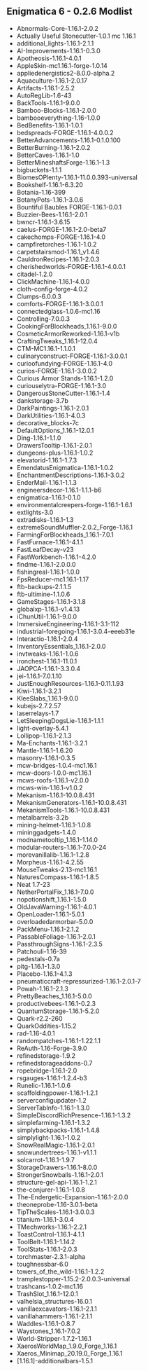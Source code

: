 ## Enigmatica 6 - 0.2.6 Modlist
- Abnormals-Core-1.16.1-2.0.2
- Actually Useful Stonecutter-1.0.1 mc 1.16.1
- additional_lights-1.16.1-2.1.1
- AI-Improvements-1.16.1-0.3.0
- Apotheosis-1.16.1-4.0.1
- AppleSkin-mc1.16.1-forge-1.0.14
- appliedenergistics2-8.0.0-alpha.2
- Aquaculture-1.16.1-2.0.17
- Artifacts-1.16.1-2.5.2
- AutoRegLib-1.6-43
- BackTools-1.16.1-9.0.0
- Bamboo-Blocks-1.16.1-2.0.0
- bambooeverything-1.16-1.0.0
- BedBenefits-1.16.1-1.0.1
- bedspreads-FORGE-1.16.1-4.0.0.2
- BetterAdvancements-1.16.1-0.1.0.100
- BetterBurning-1.16.1-2.0.2
- BetterCaves-1.16.1-1.0
- BetterMineshaftsForge-1.16.1-1.3
- bigbuckets-1.1.1
- BiomesOPlenty-1.16.1-11.0.0.393-universal
- Bookshelf-1.16.1-6.3.20
- Botania-1.16-399
- BotanyPots-1.16.1-3.0.6
- Bountiful Baubles FORGE-1.16.1-0.0.1
- Buzzier-Bees-1.16.1-2.0.1
- bwncr-1.16.1-3.6.15
- caelus-FORGE-1.16.1-2.0-beta7
- cakechomps-FORGE-1.16.1-4.0
- campfiretorches-1.16.1-1.0.2
- carpetstairsmod-1.16.1_v1.4.6
- CauldronRecipes-1.16.1-2.0.3
- cherishedworlds-FORGE-1.16.1-4.0.0.1
- citadel-1.2.0
- ClickMachine-1.16.1-4.0.0
- cloth-config-forge-4.0.2
- Clumps-6.0.0.3
- comforts-FORGE-1.16.1-3.0.0.1
- connectedglass-1.0.6-mc1.16
- Controlling-7.0.0.3
- CookingForBlockheads_1.16.1-9.0.0
- CosmeticArmorReworked-1.16.1-v1b
- CraftingTweaks_1.16.1-12.0.4
- CTM-MC1.16.1-1.1.0.1
- culinaryconstruct-FORGE-1.16.1-3.0.0.1
- curioofundying-FORGE-1.16.1-4.0
- curios-FORGE-1.16.1-3.0.0.2
- Curious Armor Stands-1.16.1-1.2.0
- curiouselytra-FORGE-1.16.1-3.0
- DangerousStoneCutter-1.16.1-1.4
- dankstorage-3.7b
- DarkPaintings-1.16.1-2.0.1
- DarkUtilities-1.16.1-4.0.3
- decorative_blocks-7c
- DefaultOptions_1.16.1-12.0.1
- Ding-1.16.1-1.1.0
- DrawersTooltip-1.16.1-2.0.1
- dungeons-plus-1.16.1-1.0.2
- elevatorid-1.16.1-1.7.3
- EmendatusEnigmatica-1.16.1-1.0.2
- EnchantmentDescriptions-1.16.1-3.0.2
- EnderMail-1.16.1-1.1.3
- engineersdecor-1.16.1-1.1.1-b6
- enigmatica-1.16.1-0.1.0
- environmentalcreepers-forge-1.16.1-1.6.1
- extlights-3.0
- extradisks-1.16.1-1.3
- extremeSoundMuffler-2.0.2_Forge-1.16.1
- FarmingForBlockheads_1.16.1-7.0.1
- FastFurnace-1.16.1-4.1.1
- FastLeafDecay-v23
- FastWorkbench-1.16.1-4.2.0
- findme-1.16.1-2.0.0.0
- fishingreal-1.16.1-1.0.0
- FpsReducer-mc1.16.1-1.17
- ftb-backups-2.1.1.5
- ftb-ultimine-1.1.0.6
- GameStages-1.16.1-3.1.8
- globalxp-1.16.1-v1.4.13
- iChunUtil-1.16.1-9.0.0
- ImmersiveEngineering-1.16.1-3.1-112
- industrial-foregoing-1.16.1-3.0.4-eeeb31e
- Interactio-1.16.1-2.0.4
- InventoryEssentials_1.16.1-2.0.0
- invtweaks-1.16.1-1.0.6
- ironchest-1.16.1-11.0.1
- JAOPCA-1.16.1-3.3.0.4
- jei-1.16.1-7.0.1.10
- JustEnoughResources-1.16.1-0.11.1.93
- Kiwi-1.16.1-3.2.1
- KleeSlabs_1.16.1-9.0.0
- kubejs-2.7.2.57
- laserrelays-1.7
- LetSleepingDogsLie-1.16.1-1.1.1
- light-overlay-5.4.1
- Lollipop-1.16.1-2.1.3
- Ma-Enchants-1.16.1-3.2.1
- Mantle-1.16.1-1.6.20
- masonry-1.16.1-0.3.5
- mcw-bridges-1.0.4-mc1.16.1
- mcw-doors-1.0.0-mc1.16.1
- mcws-roofs-1.16.1-v2.0.0
- mcws-win-1.16.1-v1.0.2
- Mekanism-1.16.1-10.0.8.431
- MekanismGenerators-1.16.1-10.0.8.431
- MekanismTools-1.16.1-10.0.8.431
- metalbarrels-3.2b
- mining-helmet-1.16.1-1.0.8
- mininggadgets-1.4.0
- modnametooltip_1.16.1-1.14.0
- modular-routers-1.16.1-7.0.0-24
- morevanillalib-1.16.1-1.2.8
- Morpheus-1.16.1-4.2.55
- MouseTweaks-2.13-mc1.16.1
- NaturesCompass-1.16.1-1.8.5
- Neat 1.7-23
- NetherPortalFix_1.16.1-7.0.0
- nopotionshift_1.16.1-1.5.0
- OldJavaWarning-1.16.1-4.0.1
- OpenLoader-1.16.1-5.0.1
- overloadedarmorbar-5.0.0
- PackMenu-1.16.1-2.1.2
- PassableFoliage-1.16.1-2.0.1
- PassthroughSigns-1.16.1-2.3.5
- Patchouli-1.16-39
- pedestals-0.7a
- pitg-1.16.1-1.3.0
- Placebo-1.16.1-4.1.3
- pneumaticcraft-repressurized-1.16.1-2.0.1-7
- Powah-1.16.1-2.1.3
- PrettyBeaches_1.16.1-5.0.0
- productivebees-1.16.1-0.2.3
- QuantumStorage-1.16.1-5.2.0
- Quark-r2.2-260
- QuarkOddities-1.15.2
- rad-1.16-4.0.1
- randompatches-1.16.1-1.22.1.1
- ReAuth-1.16-Forge-3.9.0
- refinedstorage-1.9.2
- refinedstorageaddons-0.7
- ropebridge-1.16.1-2.0
- rsgauges-1.16.1-1.2.4-b3
- Runelic-1.16.1-1.0.6
- scaffoldingpower-1.16.1-1.2.1
- serverconfigupdater-1.2
- ServerTabInfo-1.16.1-1.3.0
- SimpleDiscordRichPresence-1.16.1-1.3.2
- simplefarming-1.16.1-1.3.2
- simplybackpacks-1.16.1-1.4.8
- simplylight-1.16.1-1.0.2
- SnowRealMagic-1.16.1-2.0.1
- snowundertrees-1.16.1-v1.1.1
- solcarrot-1.16.1-1.9.7
- StorageDrawers-1.16.1-8.0.0
- StrongerSnowballs-1.16.1-2.0.1
- structure-gel-api-1.16.1-1.2.1
- the-conjurer-1.16.1-1.0.8
- The-Endergetic-Expansion-1.16.1-2.0.0
- theoneprobe-1.16-3.0.1-beta
- TipTheScales-1.16.1-3.0.0.3
- titanium-1.16.1-3.0.4
- TMechworks-1.16.1-2.2.1
- ToastControl-1.16.1-4.1.1
- ToolBelt-1.16.1-1.14.2
- ToolStats-1.16.1-2.0.3
- torchmaster-2.3.1-alpha
- toughnessbar-6.0
- towers_of_the_wild-1.16.1-1.2.2
- tramplestopper-1.15.2-2.0.0.3-universal
- trashcans-1.0.2-mc1.16
- TrashSlot_1.16.1-12.0.1
- valhelsia_structures-16.0.1
- vanillaexcavators-1.16.1-2.1.1
- vanillahammers-1.16.1-2.1.1
- Waddles-1.16.1-0.8.7
- Waystones_1.16.1-7.0.2
- World-Stripper-1.7.2-1.16.1
- XaerosWorldMap_1.9.0_Forge_1.16.1
- Xaeros_Minimap_20.19.0_Forge_1.16.1
- [1.16.1]-additionalbars-1.5.1
